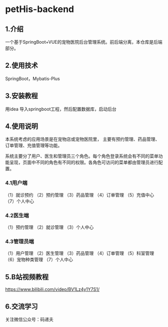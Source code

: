 # petHis-backend

## 1.介绍
一个基于SpringBoot+VUE的宠物医院后台管理系统。前后端分离，本仓库是后端部分。

## 2.使用技术
SpringBoot，Mybatis-Plus


## 3.安装教程

用idea 导入springboot工程，然后配置数据库，启动后台

## 4.使用说明

本系统考虑的应用场景是在宠物店或宠物医院里， 主要有预约管理、药品管理、订单管理、充值管理等功能。

系统主要分了用户、医生和管理员三个角色。每个角色登录系统会有不同的菜单功能呈现，页面中不同的角色有不同的权限。各角色可访问的菜单都由管理员进行配置。


### 4.1用户端
（1）就诊预约
（2）预约管理
（3）药品管理
（4）订单管理
（5）充值中心
（7）个人中心


### 4.2医生端
（1）预约管理
（2）就诊管理
（3）个人中心


### 4.3管理员端
（1）用户管理
（2）医生管理
（3）药品管理
（4）订单管理
（5）科室管理
（6）宠物种类管理
（7）个人中心

## 5.B站视频教程
https://www.bilibili.com/video/BV1Lz4y1Y7S1/

## 6.交流学习
关注微信公众号：码递夫
